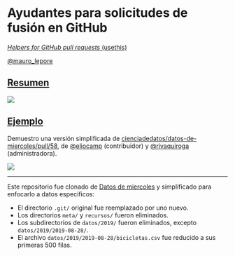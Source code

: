 # Ayudantes para solicitudes de fusión en GitHub

[_Helpers for GitHub pull requests_ (usethis)](https://usethis.r-lib.org/reference/pr_init.html)

[\@mauro_lepore](https://twitter.com/mauro_lepore)



## [Resumen](https://twitter.com/lorenzwalthert/status/1188932430171983873?s=20)

![](https://i.imgur.com/jTXUIpL.png)



## [Ejemplo](https://github.com/cienciadedatos/datos-de-miercoles/pull/58)

Demuestro una versión simplificada de [cienciadedatos/datos-de-miercoles/pull/58](https://github.com/cienciadedatos/datos-de-miercoles/pull/58), de [\@eliocamp](https://github.com/eliocamp) (contribuidor) y [\@rivaquiroga](https://github.com/rivaquiroga) (administradora).

![](https://i.imgur.com/74axHZu.png)



---

Este repositorio fue clonado de [Datos de miercoles](https://github.com/cienciadedatos/datos-de-miercoles) y simplificado para enfocarlo a datos específicos:

* El directorio `.git/` original fue reemplazado por uno nuevo.
* Los directorios `meta/` y `recursos/` fueron eliminados.
* Los subdirectorios de `datos/2019/` fueron eliminados, excepto
  `datos/2019/2019-08-28/`.
* El archivo `datos/2019/2019-08-28/bicicletas.csv` fue reducido a sus
  primeras 500 filas.

